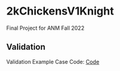 # 2kChickensV1Knight
Final Project for ANM Fall 2022


## Validation
Validation Example Case Code:
[Code](2kChickensV1Knight/Validation_Case.ipynb)
